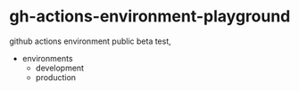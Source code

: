 # gh-actions-environment-playground
github actions environment public beta test,

- environments
    - development
    - production
